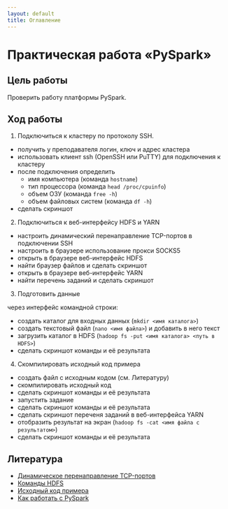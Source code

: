 ```yaml
---
layout: default
title: Оглавление
---
```


# Практическая работа «PySpark»

## Цель работы

Проверить работу платформы PySpark.

## Ход работы

1. Подключиться к кластеру по протоколу SSH.

  * получить у преподавателя логин, ключ и адрес кластера
  * использовать клиент ssh (OpenSSH или PuTTY) для подключения к кластеру
  * после подключения определить
    - имя компьютера (команда `hostname`)
    - тип процессора (команда `head /proc/cpuinfo`)
    - объем ОЗУ (команда `free -h`)
    - объем файловых систем (команда `df -h`)
  * сделать скриншот

2. Подключиться к веб-интерфейсу HDFS и YARN

  * настроить динамический перенаправление TCP-портов в подключении SSH
  * настроить в браузере использование прокси SOCKS5
  * открыть в браузере веб-интерфейс HDFS
  * найти браузер файлов и сделать скриншот
  * открыть в браузере веб-интерфейс YARN
  * найти перечень заданий и сделать скриншот

3. Подготовить данные

через интерфейс командной строки:

  * создать каталог для входных данных (`mkdir <имя каталога>`)
  * создать текстовый файл (`nano <имя файла>`) и добавить в него текст
  * загрузить каталог в HDFS (`hadoop fs -put <имя каталога> <путь в HDFS>`)
  * сделать скриншот команды и её результата

4. Скомпилировать исходный код примера

  * создать файл с исходным кодом (см. Литературу)
  * скомпилировать исходный код
  * сделать скриншот команды и её результата
  * запустить задание
  * сделать скриншот команды и её результата
  * сделать скриншот переченя заданий в веб-интерфейса YARN
  * отобразить результат на экран (`hadoop fs -cat <имя файла с результатом>`)
  * сделать скриншот команды и её результата

## Литература

* [Динамическое перенаправление TCP-портов](https://erev0s.com/blog/ssh-local-remote-and-dynamic-port-forwarding-explain-it-i-am-five/#dynamic-port-forwarding)
* [Команды HDFS](https://hadoop.apache.org/docs/stable/hadoop-project-dist/hadoop-common/FileSystemShell.html)
* [Исходный код примера](https://hadoop.apache.org/docs/r3.3.4/hadoop-mapreduce-client/hadoop-mapreduce-client-core/MapReduceTutorial.html#Example:_WordCount_v1.0)
* [Как работать с PySpark](https://pythonru.com/biblioteki/pyspark-dlja-nachinajushhih)
